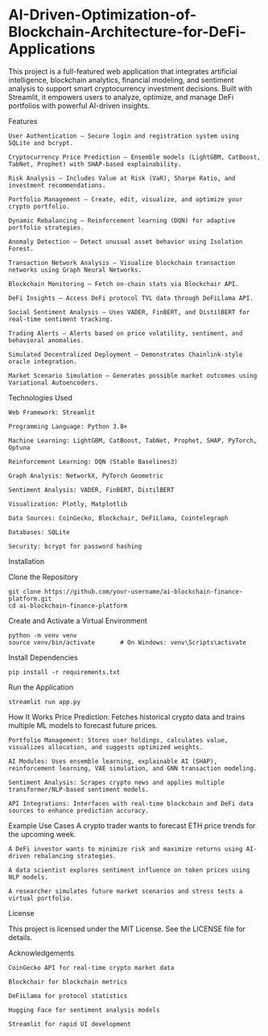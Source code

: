 # AI-Driven-Optimization-of-Blockchain-Architecture-for-DeFi-Applications

This project is a full-featured web application that integrates artificial intelligence, blockchain analytics, financial modeling, and sentiment analysis to support smart cryptocurrency investment decisions. Built with Streamlit, it empowers users to analyze, optimize, and manage DeFi portfolios with powerful AI-driven insights.

Features

    User Authentication – Secure login and registration system using SQLite and bcrypt.
    
    Cryptocurrency Price Prediction – Ensemble models (LightGBM, CatBoost, TabNet, Prophet) with SHAP-based explainability.
    
    Risk Analysis – Includes Value at Risk (VaR), Sharpe Ratio, and investment recommendations.
    
    Portfolio Management – Create, edit, visualize, and optimize your crypto portfolio.
    
    Dynamic Rebalancing – Reinforcement learning (DQN) for adaptive portfolio strategies.
    
    Anomaly Detection – Detect unusual asset behavior using Isolation Forest.
    
    Transaction Network Analysis – Visualize blockchain transaction networks using Graph Neural Networks.
    
    Blockchain Monitoring – Fetch on-chain stats via Blockchair API.
    
    DeFi Insights – Access DeFi protocol TVL data through DeFiLlama API.
    
    Social Sentiment Analysis – Uses VADER, FinBERT, and DistilBERT for real-time sentiment tracking.
    
    Trading Alerts – Alerts based on price volatility, sentiment, and behavioral anomalies.
    
    Simulated Decentralized Deployment – Demonstrates Chainlink-style oracle integration.
    
    Market Scenario Simulation – Generates possible market outcomes using Variational Autoencoders.

Technologies Used

    Web Framework: Streamlit
    
    Programming Language: Python 3.8+
    
    Machine Learning: LightGBM, CatBoost, TabNet, Prophet, SHAP, PyTorch, Optuna
    
    Reinforcement Learning: DQN (Stable Baselines3)
    
    Graph Analysis: NetworkX, PyTorch Geometric
    
    Sentiment Analysis: VADER, FinBERT, DistilBERT
    
    Visualization: Plotly, Matplotlib
    
    Data Sources: CoinGecko, Blockchair, DeFiLlama, Cointelegraph
    
    Databases: SQLite
    
    Security: bcrypt for password hashing

Installation

Clone the Repository

    git clone https://github.com/your-username/ai-blockchain-finance-platform.git
    cd ai-blockchain-finance-platform

Create and Activate a Virtual Environment

    python -m venv venv
    source venv/bin/activate       # On Windows: venv\Scripts\activate

Install Dependencies
    
    pip install -r requirements.txt

Run the Application

    streamlit run app.py

How It Works
    Price Prediction: Fetches historical crypto data and trains multiple ML models to forecast future prices.
    
    Portfolio Management: Stores user holdings, calculates value, visualizes allocation, and suggests optimized weights.
    
    AI Modules: Uses ensemble learning, explainable AI (SHAP), reinforcement learning, VAE simulation, and GNN transaction modeling.
    
    Sentiment Analysis: Scrapes crypto news and applies multiple transformer/NLP-based sentiment models.
    
    API Integrations: Interfaces with real-time blockchain and DeFi data sources to enhance prediction accuracy.

Example Use Cases
    A crypto trader wants to forecast ETH price trends for the upcoming week.
    
    A DeFi investor wants to minimize risk and maximize returns using AI-driven rebalancing strategies.
    
    A data scientist explores sentiment influence on token prices using NLP models.
    
    A researcher simulates future market scenarios and stress tests a virtual portfolio.

License

This project is licensed under the MIT License. See the LICENSE file for details.

Acknowledgements

    CoinGecko API for real-time crypto market data
    
    Blockchair for blockchain metrics
    
    DeFiLlama for protocol statistics
    
    Hugging Face for sentiment analysis models
    
    Streamlit for rapid UI development


